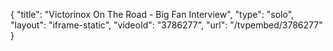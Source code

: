 {
    "title": "Victorinox On The Road  - Big Fan Interview",
    "type": "solo",
    "layout": "iframe-static",
    "videoId": "3786277",
    "url": "\/tvpembed\/3786277"
}